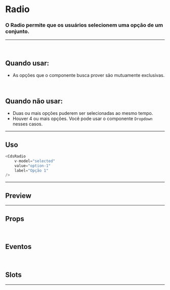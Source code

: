 # Radio

### O Radio permite que os usuários selecionem uma opção de um conjunto.
---
<br>

## Quando usar:
- As opções que o componente busca prover são mutuamente exclusivas.

<br>

## Quando não usar:
- Duas ou mais opções puderem ser selecionadas ao mesmo tempo.
- Houver 4 ou mais opções. Você pode usar o componente `Dropdown` nesses casos.

---

## Uso

```js
<CdsRadio
	v-model="selected"
	value="option-1"
	label="Opção 1"
/>
```

---

## Preview

<PreviewBuilder
	:args
	:component="CdsRadio"
	:events
/>

---

## Props

<APITable
	name="Radio"
	section="props"
/>
<br>

## Eventos

<APITable
	name="Radio"
	section="events"
/>
<br>

## Slots

<APITable
	name="Radio"
	section="slots"
/>

---

<script setup>
import { ref } from 'vue';
import CdsRadio from '@/components/Radio.vue';

const events = [
	'update:modelValue'
];

const args = ref({
	value: 'option-1',
	label: 'Opção 1',
	disabled: false,
});
</script>
